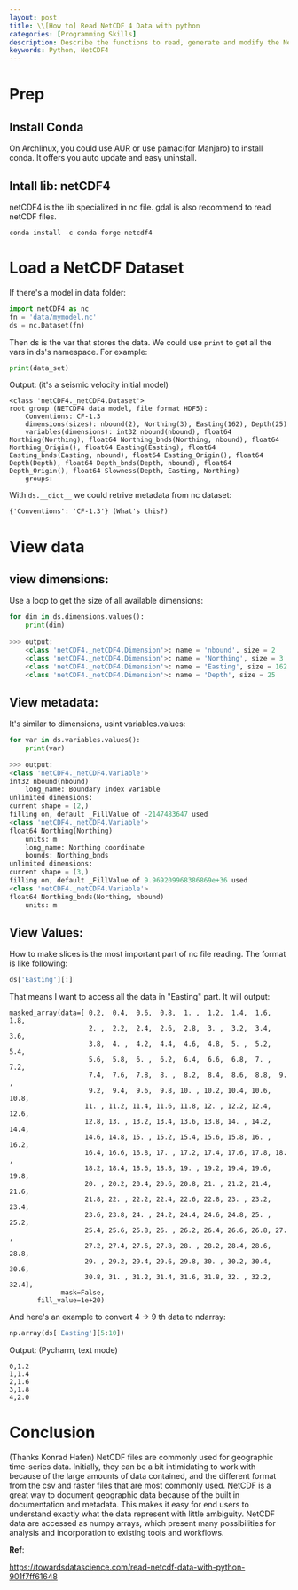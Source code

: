 ```yaml
---
layout: post
title: \\[How to] Read NetCDF 4 Data with python
categories: [Programming Skills]
description: Describe the functions to read, generate and modify the NetCDF 4 data
keywords: Python, NetCDF4
---
```


# Prep

## Install Conda

On Archlinux, you could use AUR or use pamac(for Manjaro) to install conda. It offers you auto update and easy uninstall.

## Intall lib: netCDF4

netCDF4 is the lib specialized in nc file. gdal is also recommend to read netCDF files.

```shell
conda install -c conda-forge netcdf4
```

# Load a NetCDF Dataset

If there's a model in data folder: 

```python
import netCDF4 as nc
fn = 'data/mymodel.nc'
ds = nc.Dataset(fn)
```

Then ds is the var that stores the data. We could use `print` to get all the vars in ds's namespace. For example: 

```python
print(data_set)
```

Output: (it's a seismic velocity initial model)

```
<class 'netCDF4._netCDF4.Dataset'>
root group (NETCDF4 data model, file format HDF5):
    Conventions: CF-1.3
    dimensions(sizes): nbound(2), Northing(3), Easting(162), Depth(25)
    variables(dimensions): int32 nbound(nbound), float64 Northing(Northing), float64 Northing_bnds(Northing, nbound), float64 Northing_Origin(), float64 Easting(Easting), float64 Easting_bnds(Easting, nbound), float64 Easting_Origin(), float64 Depth(Depth), float64 Depth_bnds(Depth, nbound), float64 Depth_Origin(), float64 Slowness(Depth, Easting, Northing)
    groups:
```

With `ds.__dict__` we could retrive metadata from nc dataset: 

```
{'Conventions': 'CF-1.3'} (What's this?)
```

# View data

## view dimensions: 

Use a loop to get the size of all available dimensions: 

```python
for dim in ds.dimensions.values():
    print(dim)
   
>>> output: 
    <class 'netCDF4._netCDF4.Dimension'>: name = 'nbound', size = 2
    <class 'netCDF4._netCDF4.Dimension'>: name = 'Northing', size = 3
    <class 'netCDF4._netCDF4.Dimension'>: name = 'Easting', size = 162
    <class 'netCDF4._netCDF4.Dimension'>: name = 'Depth', size = 25
```

## View metadata:

It's similar to dimensions, usint variables.values: 

```python
for var in ds.variables.values():
    print(var)
 
>>> output: 
<class 'netCDF4._netCDF4.Variable'>
int32 nbound(nbound)
    long_name: Boundary index variable
unlimited dimensions: 
current shape = (2,)
filling on, default _FillValue of -2147483647 used
<class 'netCDF4._netCDF4.Variable'>
float64 Northing(Northing)
    units: m
    long_name: Northing coordinate
    bounds: Northing_bnds
unlimited dimensions: 
current shape = (3,)
filling on, default _FillValue of 9.969209968386869e+36 used
<class 'netCDF4._netCDF4.Variable'>
float64 Northing_bnds(Northing, nbound)
    units: m
```

## View Values: 

How to make slices is the most important part of nc file reading. The format is like following: 

```Python
ds['Easting'][:]
```

That means I want to access all the data in "Easting" part. It will output: 

```
masked_array(data=[ 0.2,  0.4,  0.6,  0.8,  1. ,  1.2,  1.4,  1.6,  1.8,
                    2. ,  2.2,  2.4,  2.6,  2.8,  3. ,  3.2,  3.4,  3.6,
                    3.8,  4. ,  4.2,  4.4,  4.6,  4.8,  5. ,  5.2,  5.4,
                    5.6,  5.8,  6. ,  6.2,  6.4,  6.6,  6.8,  7. ,  7.2,
                    7.4,  7.6,  7.8,  8. ,  8.2,  8.4,  8.6,  8.8,  9. ,
                    9.2,  9.4,  9.6,  9.8, 10. , 10.2, 10.4, 10.6, 10.8,
                   11. , 11.2, 11.4, 11.6, 11.8, 12. , 12.2, 12.4, 12.6,
                   12.8, 13. , 13.2, 13.4, 13.6, 13.8, 14. , 14.2, 14.4,
                   14.6, 14.8, 15. , 15.2, 15.4, 15.6, 15.8, 16. , 16.2,
                   16.4, 16.6, 16.8, 17. , 17.2, 17.4, 17.6, 17.8, 18. ,
                   18.2, 18.4, 18.6, 18.8, 19. , 19.2, 19.4, 19.6, 19.8,
                   20. , 20.2, 20.4, 20.6, 20.8, 21. , 21.2, 21.4, 21.6,
                   21.8, 22. , 22.2, 22.4, 22.6, 22.8, 23. , 23.2, 23.4,
                   23.6, 23.8, 24. , 24.2, 24.4, 24.6, 24.8, 25. , 25.2,
                   25.4, 25.6, 25.8, 26. , 26.2, 26.4, 26.6, 26.8, 27. ,
                   27.2, 27.4, 27.6, 27.8, 28. , 28.2, 28.4, 28.6, 28.8,
                   29. , 29.2, 29.4, 29.6, 29.8, 30. , 30.2, 30.4, 30.6,
                   30.8, 31. , 31.2, 31.4, 31.6, 31.8, 32. , 32.2, 32.4],
             mask=False,
       fill_value=1e+20)
```

And here's an example to convert 4 -> 9 th data to ndarray: 

```python
np.array(ds['Easting'][5:10])
```

Output: (Pycharm, text mode)

```
0,1.2
1,1.4
2,1.6
3,1.8
4,2.0
```

# Conclusion

(Thanks Konrad Hafen) NetCDF files are commonly used for geographic time-series data. Initially, they can be a bit intimidating to work with because of the large amounts of data contained, and the different format from the csv and raster files that are most commonly used. NetCDF is a great way to document geographic data because of the built in documentation and metadata. This makes it easy for end users to understand exactly what the data represent with little ambiguity. NetCDF data are accessed as numpy arrays, which present many possibilities for analysis and incorporation to existing tools and workflows.



**Ref**: 

https://towardsdatascience.com/read-netcdf-data-with-python-901f7ff61648
